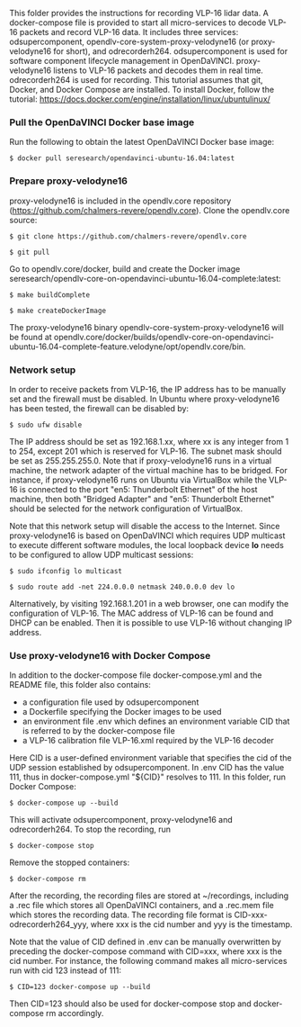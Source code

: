 This folder provides the instructions for recording VLP-16 lidar data. A docker-compose file is provided to start all micro-services to decode VLP-16 packets and record VLP-16 data. It includes three services: odsupercomponent, opendlv-core-system-proxy-velodyne16 (or proxy-velodyne16 for short), and odrecorderh264. odsupercomponent is used for software component lifecycle management in OpenDaVINCI. proxy-velodyne16 listens to VLP-16 packets and decodes them in real time. odrecorderh264 is used for recording. This tutorial assumes that git, Docker, and Docker Compose are installed. To install Docker, follow the tutorial: https://docs.docker.com/engine/installation/linux/ubuntulinux/

### Pull the OpenDaVINCI Docker base image

Run the following to obtain the latest OpenDaVINCI Docker base image:

    $ docker pull seresearch/opendavinci-ubuntu-16.04:latest

### Prepare proxy-velodyne16

proxy-velodyne16 is included in the opendlv.core repository (https://github.com/chalmers-revere/opendlv.core). Clone the opendlv.core source:

    $ git clone https://github.com/chalmers-revere/opendlv.core
    
    $ git pull
    
Go to opendlv.core/docker, build and create the Docker image seresearch/opendlv-core-on-opendavinci-ubuntu-16.04-complete:latest:

    $ make buildComplete
    
    $ make createDockerImage
    
The proxy-velodyne16 binary opendlv-core-system-proxy-velodyne16 will be found at opendlv.core/docker/builds/opendlv-core-on-opendavinci-ubuntu-16.04-complete-feature.velodyne/opt/opendlv.core/bin.


### Network setup

In order to receive packets from VLP-16, the IP address has to be manually set and the firewall must be disabled. In Ubuntu where proxy-velodyne16 has been tested, the firewall can be disabled by:

    $ sudo ufw disable

The IP address should be set as 192.168.1.xx, where xx is any integer from 1 to 254, except 201 which is reserved for VLP-16. The subnet mask should be set as 255.255.255.0. Note that if proxy-velodyne16 runs in a virtual machine, the network adapter of the virtual machine has to be bridged. For instance, if proxy-velodyne16 runs on Ubuntu via VirtualBox while the VLP-16 is connected to the port "en5: Thunderbolt Ethernet" of the host machine, then both "Bridged Adapter" and "en5: Thunderbolt Ethernet" should be selected for the network configuration of VirtualBox.

Note that this network setup will disable the access to the Internet. Since proxy-velodyne16 is based on OpenDaVINCI which requires UDP multicast to execute different software modules, the local loopback device **lo** needs to be configured to allow UDP multicast sessions:

    $ sudo ifconfig lo multicast
    
    $ sudo route add -net 224.0.0.0 netmask 240.0.0.0 dev lo
 
Alternatively, by visiting 192.168.1.201 in a web browser, one can modify the configuration of VLP-16. The MAC address of VLP-16 can be found and DHCP can be enabled. Then it is possible to use VLP-16 without changing IP address.
 
### Use proxy-velodyne16 with Docker Compose

In addition to the docker-compose file docker-compose.yml and the README file, this folder also contains:

- a configuration file used by odsupercomponent
- a Dockerfile specifying the Docker images to be used
- an environment file .env which defines an environment variable CID that is referred to by the docker-compose file
- a VLP-16 calibration file VLP-16.xml required by the VLP-16 decoder

Here CID is a user-defined environment variable that specifies the cid of the UDP session established by odsupercomponent. In .env CID has the value 111, thus in docker-compose.yml "${CID}" resolves to 111.  In this folder, run Docker Compose:
    
    $ docker-compose up --build

This will activate odsupercomponent, proxy-velodyne16 and odrecorderh264. To stop the recording, run

    $ docker-compose stop
    
Remove the stopped containers:

    $ docker-compose rm
    
After the recording, the recording files are stored at ~/recordings, including a .rec file which stores all OpenDaVINCI containers, and a .rec.mem file which stores the recording data. The recording file format is CID-xxx-odrecorderh264_yyy, where xxx is the cid number and yyy is the timestamp.
    
Note that the value of CID defined in .env can be manually overwritten by preceding the docker-compose command with CID=xxx, where xxx is the cid number. For instance, the following command makes all micro-services run with cid 123 instead of 111:

    $ CID=123 docker-compose up --build

Then CID=123 should also be used for docker-compose stop and docker-compose rm accordingly.

